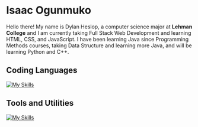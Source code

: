 <h1>Isaac Ogunmuko</h1>

Hello there! My name is Dylan Heslop, a computer science major at <b>Lehman College</b> and I am currently taking Full Stack Web Development and learning HTML, CSS, and JavaScript. I have been learning Java since Programming Methods courses, taking Data Structure and learning more Java, and will be learning Python and C++.

<!--
**MrIsac/MrIsac** is a ✨ _special_ ✨ repository because its `README.md` (this file) appears on your GitHub profile.

Here are some ideas to get you started:

- 🔭 I’m currently working on ...
- 🌱 I’m currently learning html,c++,css,javaScript,Python...
- 👯 I’m looking to collaborate on ...
- 🤔 I’m looking for help with ...
- 💬 Ask me about ...
- 📫 How to reach me: 347-844-8893...
- 😄 Pronouns: ...
- ⚡ Fun fact: ...
-->
## Coding Languages
[![My Skills](https://skillicons.dev/icons?i=java)](https://skillicons.dev)
## Tools and Utilities
[![My Skills](https://skillicons.dev/icons?i=eclipse)](https://skillicons.dev)

<a href = "https://www.linkedin.com/in/isaac-ogunmuko-a64b87335/" /> <imag src = "https://github.com/tandpfun/skill-icons/raw/main/icons/LinkedIn.svg" />

